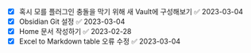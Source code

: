 - [x] 혹시 모를 플러그인 충돌을 막기 위해 새 Vault에 구성해보기 ✅ 2023-03-04
- [x] Obsidian Git 설정 ✅ 2023-03-04
- [x] Home 문서 작성하기 ✅ 2023-02-28
- [x] Excel to Markdown table 오류 수정 ✅ 2023-03-04